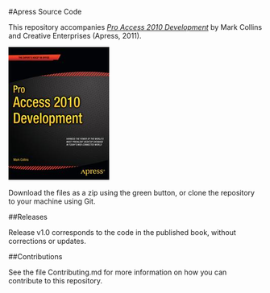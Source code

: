 #Apress Source Code

This repository accompanies [*Pro Access 2010 Development*](http://www.apress.com/9781430235781) by Mark Collins and Creative Enterprises (Apress, 2011).

![Cover image](9781430235781.jpg)

Download the files as a zip using the green button, or clone the repository to your machine using Git.

##Releases

Release v1.0 corresponds to the code in the published book, without corrections or updates.

##Contributions

See the file Contributing.md for more information on how you can contribute to this repository.

